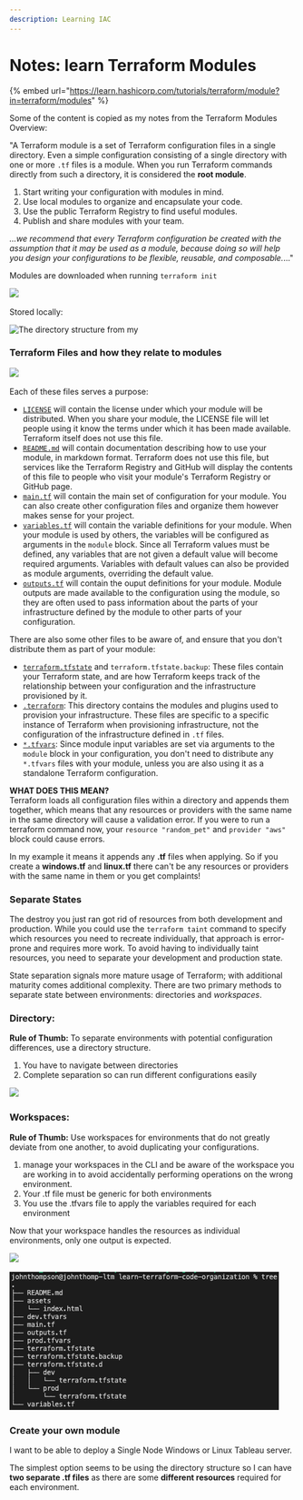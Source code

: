 ```yaml
---
description: Learning IAC
---
```


# Notes: learn Terraform Modules

{% embed url="https://learn.hashicorp.com/tutorials/terraform/module?in=terraform/modules" %}

Some of the content is copied as my notes from the Terraform Modules Overview: 

"A Terraform module is a set of Terraform configuration files in a single directory. Even a simple configuration consisting of a single directory with one or more `.tf` files is a module. When you run Terraform commands directly from such a directory, it is considered the **root module**. 

1. Start writing your configuration with modules in mind. 
2. Use local modules to organize and encapsulate your code. 
3. Use the public Terraform Registry to find useful modules. 
4. Publish and share modules with your team. 

_...we recommend that every Terraform configuration be created with the assumption that it may be used as a module, because doing so will help you design your configurations to be flexible, reusable, and composable._..."

Modules are downloaded when running `terraform init`

![](https://johnthompson365.com/wp-content/uploads/2020/12/image-14.png)

Stored locally:

![The directory structure from my ](https://johnthompson365.com/wp-content/uploads/2020/12/image-16.png)

### Terraform Files and how they relate to modules <a id="block-3e90f5e5-58b0-47c5-903c-60f79d1107fb"></a>

![](https://johnthompson365.com/wp-content/uploads/2020/12/image-18.png)

Each of these files serves a purpose:

* [`LICENSE`](https://learn.hashicorp.com/tutorials/terraform/module-create?in=terraform/modules#license) will contain the license under which your module will be distributed. When you share your module, the LICENSE file will let people using it know the terms under which it has been made available. Terraform itself does not use this file.
* [`README.md`](https://learn.hashicorp.com/tutorials/terraform/module-create?in=terraform/modules#readme-md) will contain documentation describing how to use your module, in markdown format. Terraform does not use this file, but services like the Terraform Registry and GitHub will display the contents of this file to people who visit your module's Terraform Registry or GitHub page.
* [`main.tf`](https://learn.hashicorp.com/tutorials/terraform/module-create?in=terraform/modules#main-tf) will contain the main set of configuration for your module. You can also create other configuration files and organize them however makes sense for your project.
* [`variables.tf`](https://learn.hashicorp.com/tutorials/terraform/module-create?in=terraform/modules#variables-tf) will contain the variable definitions for your module. When your module is used by others, the variables will be configured as arguments in the `module` block. Since all Terraform values must be defined, any variables that are not given a default value will become required arguments. Variables with default values can also be provided as module arguments, overriding the default value.
* [`outputs.tf`](https://learn.hashicorp.com/tutorials/terraform/module-create?in=terraform/modules#outputs-tf) will contain the ouput definitions for your module. Module outputs are made available to the configuration using the module, so they are often used to pass information about the parts of your infrastructure defined by the module to other parts of your configuration.

There are also some other files to be aware of, and ensure that you don't distribute them as part of your module:

* [`terraform.tfstate`](https://learn.hashicorp.com/tutorials/terraform/module-create?in=terraform/modules#terraform-tfstate) and `terraform.tfstate.backup`: These files contain your Terraform state, and are how Terraform keeps track of the relationship between your configuration and the infrastructure provisioned by it.
* [`.terraform`](https://learn.hashicorp.com/tutorials/terraform/module-create?in=terraform/modules#terraform): This directory contains the modules and plugins used to provision your infrastructure. These files are specific to a specific instance of Terraform when provisioning infrastructure, not the configuration of the infrastructure defined in `.tf` files.
* [`*.tfvars`](https://learn.hashicorp.com/tutorials/terraform/module-create?in=terraform/modules#tfvars): Since module input variables are set via arguments to the `module` block in your configuration, you don't need to distribute any `*.tfvars` files with your module, unless you are also using it as a standalone Terraform configuration.

**WHAT DOES THIS MEAN?**  
Terraform loads all configuration files within a directory and appends them together, which means that any resources or providers with the same name in the same directory will cause a validation error. If you were to run a terraform command now, your `resource "random_pet"` and `provider "aws"` block could cause errors.

In my example it means it appends any **.tf** files when applying. So if you create a **windows.tf** and **linux.tf** there can't be any resources or providers with the same name in them or you get complaints!

### Separate States

The destroy you just ran got rid of resources from both development and production. While you could use the `terraform taint` command to specify which resources you need to recreate individually, that approach is error-prone and requires more work. To avoid having to individually taint resources, you need to separate your development and production state.

State separation signals more mature usage of Terraform; with additional maturity comes additional complexity. There are two primary methods to separate state between environments: directories and _workspaces_.

### Directory:

**Rule of Thumb:** To separate environments with potential configuration differences, use a directory structure.

1. You have to navigate between directories
2. Complete separation so can run different configurations easily

![](https://johnthompson365.com/wp-content/uploads/2020/12/image-20.png)

### Workspaces:

**Rule of Thumb:** Use workspaces for environments that do not greatly deviate from one another, to avoid duplicating your configurations. 

1. manage your workspaces in the CLI and be aware of the workspace you are working in to avoid accidentally performing operations on the wrong environment.
2. Your .tf file must be generic for both environments
3. You use the .tfvars file to apply the variables required for each environment

Now that your workspace handles the resources as individual environments, only one output is expected. 

![](https://johnthompson365.com/wp-content/uploads/2020/12/image-21.png)



![](../.gitbook/assets/image%20%281%29.png)

### Create your own module

I want to be able to deploy a Single Node Windows or Linux Tableau server.

The simplest option seems to be using the directory structure so I can have **two separate .tf files** as there are some **different resources** required for each environment.

